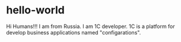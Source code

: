 # hello-world
Hi Humans!!!
I am from Russia. I am 1C developer. 1C is a platform for develop business applications named "configarations".
